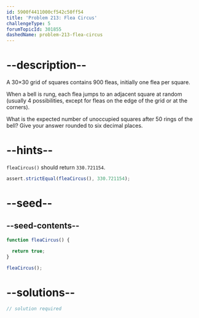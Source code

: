 ```yaml
---
id: 5900f4411000cf542c50ff54
title: 'Problem 213: Flea Circus'
challengeType: 5
forumTopicId: 301855
dashedName: problem-213-flea-circus
---
```


# --description--

A 30×30 grid of squares contains 900 fleas, initially one flea per square.

When a bell is rung, each flea jumps to an adjacent square at random (usually 4 possibilities, except for fleas on the edge of the grid or at the corners).

What is the expected number of unoccupied squares after 50 rings of the bell? Give your answer rounded to six decimal places.

# --hints--

`fleaCircus()` should return `330.721154`.

```js
assert.strictEqual(fleaCircus(), 330.721154);
```

# --seed--

## --seed-contents--

```js
function fleaCircus() {

  return true;
}

fleaCircus();
```

# --solutions--

```js
// solution required
```
